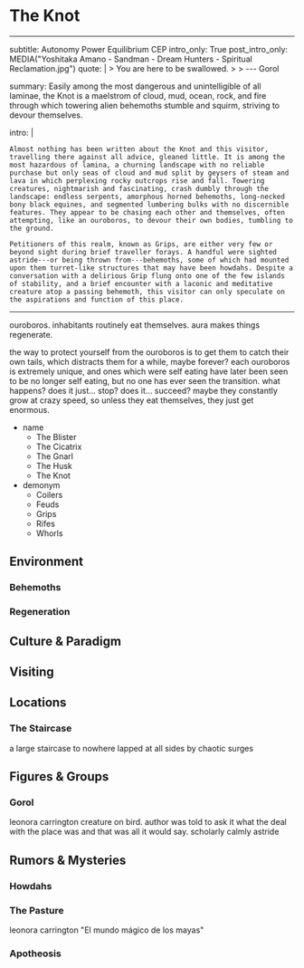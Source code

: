 # The Knot

---
subtitle: Autonomy Power Equilibrium CEP
intro_only: True
post_intro_only: MEDIA("Yoshitaka Amano - Sandman - Dream Hunters - Spiritual Reclamation.jpg")
quote: |
    > You are here to be swallowed.
    >
    > <span class="attribution">--- Gorol<span>

summary: Easily among the most dangerous and unintelligible of all laminae, the Knot is a maelstrom of cloud, mud, ocean, rock, and fire through which towering alien behemoths stumble and squirm, striving to devour themselves.

intro: |

    Almost nothing has been written about the Knot and this visitor, travelling there against all advice, gleaned little. It is among the most hazardous of lamina, a churning landscape with no reliable purchase but only seas of cloud and mud split by geysers of steam and lava in which perplexing rocky outcrops rise and fall. Towering creatures, nightmarish and fascinating, crash dumbly through the landscape: endless serpents, amorphous horned behemoths, long-necked bony black equines, and segmented lumbering bulks with no discernible features. They appear to be chasing each other and themselves, often attempting, like an ouroboros, to devour their own bodies, tumbling to the ground.

    Petitioners of this realm, known as Grips, are either very few or beyond sight during brief traveller forays. A handful were sighted astride---or being thrown from---behemoths, some of which had mounted upon them turret-like structures that may have been howdahs. Despite a conversation with a delirious Grip flung onto one of the few islands of stability, and a brief encounter with a laconic and meditative creature atop a passing behemoth, this visitor can only speculate on the aspirations and function of this place.
---

<!--
what's the point?

- it's impressive and weird
- unclear
- powerful
-->

ouroboros. inhabitants routinely eat themselves. aura makes things regenerate.

the way to protect yourself from the ouroboros is to get them to catch their own tails, which distracts them for a while, maybe forever? each ouroboros is extremely unique, and ones which were self eating have later been seen to be no longer self eating, but no one has ever seen the transition. what happens? does it just... stop? does it... succeed? maybe they constantly grow at crazy speed, so unless they eat themselves, they just get enormous.

- name
	+ The Blister
	+ The Cicatrix
	+ The Gnarl
	+ The Husk
	+ The Knot
- demonym
	+ Coilers
	+ Feuds
	+ Grips
	+ Rifes
	+ Whorls

## Environment

### Behemoths

### Regeneration

## Culture & Paradigm

## Visiting

## Locations

### The Staircase

a large staircase to nowhere lapped at all sides by chaotic surges

## Figures & Groups

### Gorol

leonora carrington creature on bird. author was told to ask it what the deal with the place was and that was all it would say. scholarly calmly astride

<!-- ## Festivals & Traditions -->

<!-- ## History -->

## Rumors & Mysteries

### Howdahs

### The Pasture

leonora carrington "El mundo mágico de los mayas"

### Apotheosis